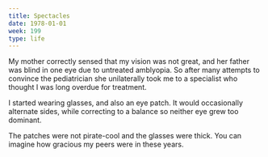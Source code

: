 ```yaml
---
title: Spectacles
date: 1978-01-01
week: 199
type: life
---
```


My mother correctly sensed that my vision was not great, and her father was blind in one eye due to untreated amblyopia. So after many attempts to convince the pediatrician she unilaterally took me to a specialist who thought I was long overdue for treatment.

I started wearing glasses, and also an eye patch. It would occasionally alternate sides, while correcting to a balance so neither eye grew too dominant.

The patches were not pirate-cool and the glasses were thick. You can imagine how gracious my peers were in these years.
